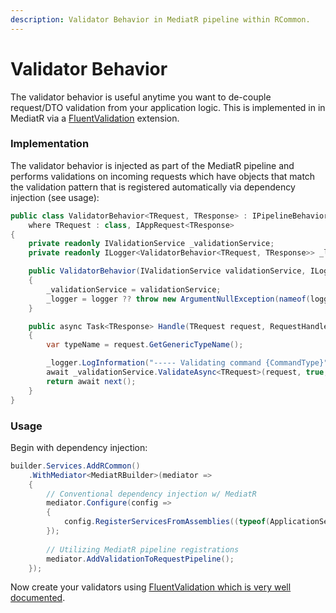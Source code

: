 ```yaml
---
description: Validator Behavior in MediatR pipeline within RCommon.
---
```


# Validator Behavior

The validator behavior is useful anytime you want to de-couple request/DTO validation from your application logic. This is implemented in in MediatR via a [FluentValidation](https://github.com/jbogard/MediatR?tab=readme-ov-file) extension.&#x20;

### Implementation

The validator behavior is injected as part of the MediatR pipeline and performs validations on incoming requests which have objects that match the validation pattern  that is registered automatically via dependency injection (see usage):

```csharp
public class ValidatorBehavior<TRequest, TResponse> : IPipelineBehavior<TRequest, TResponse>
    where TRequest : class, IAppRequest<TResponse>
{
    private readonly IValidationService _validationService;
    private readonly ILogger<ValidatorBehavior<TRequest, TResponse>> _logger;

    public ValidatorBehavior(IValidationService validationService, ILogger<ValidatorBehavior<TRequest, TResponse>> logger)
    {
        _validationService = validationService;
        _logger = logger ?? throw new ArgumentNullException(nameof(logger));
    }

    public async Task<TResponse> Handle(TRequest request, RequestHandlerDelegate<TResponse> next, CancellationToken cancellationToken)
    {
        var typeName = request.GetGenericTypeName();

        _logger.LogInformation("----- Validating command {CommandType}", typeName);
        await _validationService.ValidateAsync<TRequest>(request, true, cancellationToken);
        return await next();
    }
}
```

### Usage

Begin with dependency injection:

```csharp
builder.Services.AddRCommon()
    .WithMediator<MediatRBuilder>(mediator =>
    {
        // Conventional dependency injection w/ MediatR
        mediator.Configure(config =>
        {
            config.RegisterServicesFromAssemblies((typeof(ApplicationServicesRegistration).GetTypeInfo().Assembly));
        });
        
        // Utilizing MediatR pipeline registrations
        mediator.AddValidationToRequestPipeline();
    });
```



Now create your validators using [FluentValidation ](../../../fundamentals/validation/fluent-validation.md)[which is very well documented](https://docs.fluentvalidation.net/en/latest/).&#x20;
